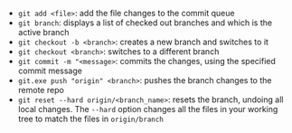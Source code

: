 - `git add <file>`: add the file changes to the commit queue
- `git branch`: displays a list of checked out branches and which is the active branch
- `git checkout -b <branch>`: creates a new branch and switches to it
- `git checkout <branch>`: switches to a different branch
- `git commit -m "<message>`: commits the changes, using the specified commit message
- `git.exe push "origin" <branch>`: pushes the branch changes to the remote repo
- `git reset --hard origin/<branch_name>`: resets the branch, undoing all local changes. The `--hard` option changes all the files in your working tree to match the files in `origin/branch`

